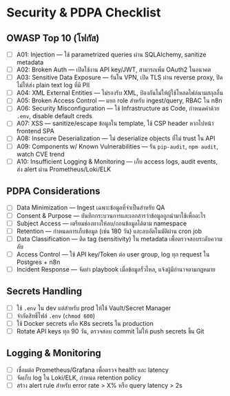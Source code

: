 # Security & PDPA Checklist

## OWASP Top 10 (โฟกัส)
- [ ] A01: Injection — ใช้ parametrized queries ผ่าน SQLAlchemy, sanitize metadata
- [ ] A02: Broken Auth — เปิดใช้งาน API key/JWT, สามารถเพิ่ม OAuth2 ในอนาคต
- [ ] A03: Sensitive Data Exposure — รันใน VPN, เปิด TLS ผ่าน reverse proxy, ปิดไม่ให้ส่ง plain text log ที่มี PII
- [ ] A04: XML External Entities — ไม่รองรับ XML, ป้องกันไม่ให้ผู้ใช้โหลดไฟล์นามสกุลอื่น
- [ ] A05: Broken Access Control — แยก role สำหรับ ingest/query, RBAC ใน n8n
- [ ] A06: Security Misconfiguration — ใช้ Infrastructure as Code, กำหนดค่าด้วย `.env`, disable default creds
- [ ] A07: XSS — sanitize/escape ข้อมูลใน template, ใช้ CSP header หากไปหน้า frontend SPA
- [ ] A08: Insecure Deserialization — ไม่ deserialize objects ที่ไม่ trust ใน API
- [ ] A09: Components w/ Known Vulnerabilities — รัน `pip-audit`, `npm audit`, watch CVE trend
- [ ] A10: Insufficient Logging & Monitoring — เก็บ access logs, audit events, ส่ง alert ผ่าน Prometheus/Loki/ELK

## PDPA Considerations
- [ ] Data Minimization — Ingest เฉพาะข้อมูลที่จำเป็นสำหรับ QA
- [ ] Consent & Purpose — บันทึกกระบวนการและเอกสารว่าข้อมูลถูกนำมาใช้เพื่ออะไร
- [ ] Subject Access — เตรียมช่องทางให้ลบ/ถอนข้อมูลได้ตาม namespace
- [ ] Retention — กำหนดการเก็บข้อมูล (เช่น 180 วัน) และลบอัตโนมัติผ่าน cron job
- [ ] Data Classification — ติด tag (sensitivity) ใน metadata เพื่อตรวจสอบระดับความลับ
- [ ] Access Control — ใช้ API key/Token ต่อ user group, log ทุก request ใน Postgres + n8n
- [ ] Incident Response — จัดทำ playbook เมื่อข้อมูลรั่วไหล, แจ้งผู้มีอำนาจตามกฎหมาย

## Secrets Handling
- [ ] ใช้ `.env` ใน dev แต่สำหรับ prod ให้ใช้ Vault/Secret Manager
- [ ] จำกัดสิทธิ์ไฟล์ `.env` (`chmod 600`)
- [ ] ใช้ Docker secrets หรือ K8s secrets ใน production
- [ ] Rotate API keys ทุก 90 วัน, ตรวจสอบ commit ไม่ให้ push secrets ขึ้น Git

## Logging & Monitoring
- [ ] เชื่อมต่อ Prometheus/Grafana เพื่อตรวจ health และ latency
- [ ] จัดเก็บ log ใน Loki/ELK, กำหนด retention policy
- [ ] สร้าง alert rule สำหรับ error rate > X% หรือ query latency > 2s

